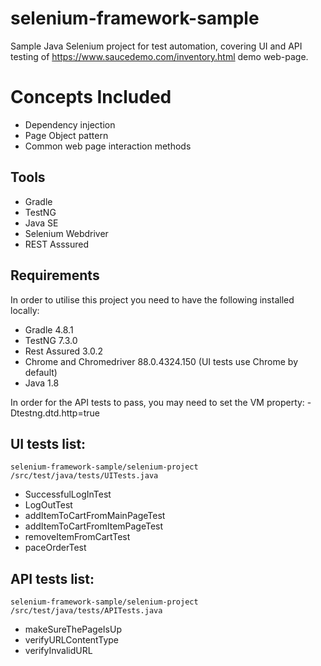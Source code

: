 # selenium-framework-sample

Sample Java Selenium project for test automation, covering UI and API testing of https://www.saucedemo.com/inventory.html demo web-page. 

# Concepts Included

* Dependency injection
* Page Object pattern
* Common web page interaction methods

## Tools

* Gradle
* TestNG
* Java SE 
* Selenium Webdriver
* REST Asssured

## Requirements

In order to utilise this project you need to have the following installed locally:

* Gradle 4.8.1
* TestNG 7.3.0
* Rest Assured 3.0.2
* Chrome and Chromedriver 88.0.4324.150 (UI tests use Chrome by default)
* Java 1.8

In order for the API tests to pass, you may need to set the VM property: -Dtestng.dtd.http=true


## UI tests list: 
`selenium-framework-sample/selenium-project /src/test/java/tests/UITests.java`
* SuccessfulLogInTest
* LogOutTest
* addItemToCartFromMainPageTest
* addItemToCartFromItemPageTest
* removeItemFromCartTest
* paceOrderTest

## API tests list:
`selenium-framework-sample/selenium-project /src/test/java/tests/APITests.java`
* makeSureThePageIsUp
* verifyURLContentType
* verifyInvalidURL


